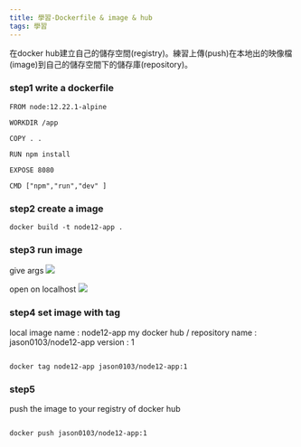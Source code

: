 ```yaml
---
title: 學習-Dockerfile & image & hub 
tags: 學習
---
```


在docker hub建立自己的儲存空間(registry)。練習上傳(push)在本地出的映像檔(image)到自己的儲存空間下的儲存庫(repository)。

<!-- more --> 

### step1 write a dockerfile
```shell=
FROM node:12.22.1-alpine

WORKDIR /app

COPY . .

RUN npm install

EXPOSE 8080

CMD ["npm","run","dev" ]

```
### step2 create a image

```shell=
docker build -t node12-app .
```

### step3 run image
give args 
![](https://i.imgur.com/yoDqpCS.jpg)

open on localhost
![](https://i.imgur.com/4sWbwOy.jpg)

### step4 set image with tag

local image name : node12-app
my docker hub / repository name : jason0103/node12-app
version : 1

```shell=

docker tag node12-app jason0103/node12-app:1

```

### step5

push the image to your registry of docker hub

```shell=

docker push jason0103/node12-app:1

```